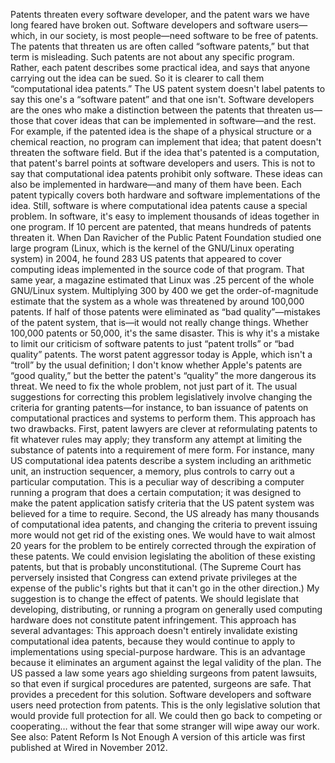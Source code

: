 Patents threaten every software developer, and the patent wars we have long feared have broken out. Software developers and software users—which, in our society, is most people—need software to be free of patents. The patents that threaten us are often called “software patents,” but that term is misleading. Such patents are not about any specific program. Rather, each patent describes some practical idea, and says that anyone carrying out the idea can be sued. So it is clearer to call them “computational idea patents.” The US patent system doesn't label patents to say this one's a “software patent” and that one isn't. Software developers are the ones who make a distinction between the patents that threaten us—those that cover ideas that can be implemented in software—and the rest. For example, if the patented idea is the shape of a physical structure or a chemical reaction, no program can implement that idea; that patent doesn't threaten the software field. But if the idea that's patented is a computation, that patent's barrel points at software developers and users. This is not to say that computational idea patents prohibit only software. These ideas can also be implemented in hardware—and many of them have been. Each patent typically covers both hardware and software implementations of the idea. Still, software is where computational idea patents cause a special problem. In software, it's easy to implement thousands of ideas together in one program. If 10 percent are patented, that means hundreds of patents threaten it. When Dan Ravicher of the Public Patent Foundation studied one large program (Linux, which is the kernel of the GNU/Linux operating system) in 2004, he found 283 US patents that appeared to cover computing ideas implemented in the source code of that program. That same year, a magazine estimated that Linux was .25 percent of the whole GNU/Linux system. Multiplying 300 by 400 we get the order-of-magnitude estimate that the system as a whole was threatened by around 100,000 patents. If half of those patents were eliminated as “bad quality”—mistakes of the patent system, that is—it would not really change things. Whether 100,000 patents or 50,000, it's the same disaster. This is why it's a mistake to limit our criticism of software patents to just “patent trolls” or “bad quality” patents. The worst patent aggressor today is Apple, which isn't a “troll” by the usual definition; I don't know whether Apple's patents are “good quality,” but the better the patent's “quality” the more dangerous its threat. We need to fix the whole problem, not just part of it. The usual suggestions for correcting this problem legislatively involve changing the criteria for granting patents—for instance, to ban issuance of patents on computational practices and systems to perform them. This approach has two drawbacks. First, patent lawyers are clever at reformulating patents to fit whatever rules may apply; they transform any attempt at limiting the substance of patents into a requirement of mere form. For instance, many US computational idea patents describe a system including an arithmetic unit, an instruction sequencer, a memory, plus controls to carry out a particular computation. This is a peculiar way of describing a computer running a program that does a certain computation; it was designed to make the patent application satisfy criteria that the US patent system was believed for a time to require. Second, the US already has many thousands of computational idea patents, and changing the criteria to prevent issuing more would not get rid of the existing ones. We would have to wait almost 20 years for the problem to be entirely corrected through the expiration of these patents. We could envision legislating the abolition of these existing patents, but that is probably unconstitutional. (The Supreme Court has perversely insisted that Congress can extend private privileges at the expense of the public's rights but that it can't go in the other direction.) My suggestion is to change the effect of patents. We should legislate that developing, distributing, or running a program on generally used computing hardware does not constitute patent infringement. This approach has several advantages: This approach doesn't entirely invalidate existing computational idea patents, because they would continue to apply to implementations using special-purpose hardware. This is an advantage because it eliminates an argument against the legal validity of the plan. The US passed a law some years ago shielding surgeons from patent lawsuits, so that even if surgical procedures are patented, surgeons are safe. That provides a precedent for this solution. Software developers and software users need protection from patents. This is the only legislative solution that would provide full protection for all. We could then go back to competing or cooperating… without the fear that some stranger will wipe away our work. See also: Patent Reform Is Not Enough A version of this article was first published at Wired in November 2012.